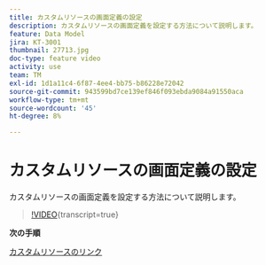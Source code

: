 ```yaml
---
title: カスタムリソースの画面定義の設定
description: カスタムリソースの画面定義を設定する方法について説明します。
feature: Data Model
jira: KT-3001
thumbnail: 27713.jpg
doc-type: feature video
activity: use
team: TM
exl-id: 1d1a11c4-6f87-4ee4-bb75-b86228e72042
source-git-commit: 943599bd7ce139ef846f093ebda9084a91550aca
workflow-type: tm+mt
source-wordcount: '45'
ht-degree: 8%

---
```


# カスタムリソースの画面定義の設定

カスタムリソースの画面定義を設定する方法について説明します。

>[!VIDEO](https://video.tv.adobe.com/v/27713?learn=on){transcript=true}

**次の手順**

[カスタムリソースのリンク](./linking-custom-resources.md)
